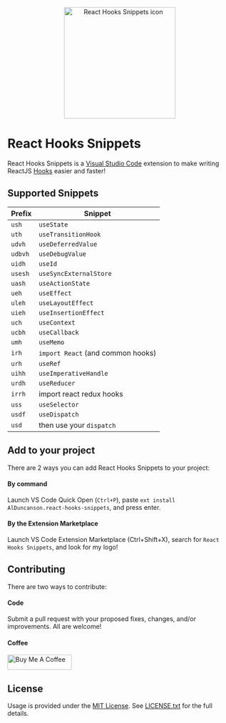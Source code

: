 <p align='center'>
	<img src='https://raw.githubusercontent.com/alDuncanson/react-hooks-snippets/master/icon.png' title='React Hooks Snippets icon' alt='React Hooks Snippets icon' width='250'/>
</p>

# React Hooks Snippets

React Hooks Snippets is a [Visual Studio Code](https://code.visualstudio.com/) extension to make writing ReactJS [Hooks](https://react.dev/reference/react/hooks) easier and faster!


## Supported Snippets

| Prefix  | Snippet |
| ------------- | ------------- |
| `ush` | `useState` |
| `uth` | `useTransitionHook` |
| `udvh` | `useDeferredValue` |
| `udbvh` | `useDebugValue` |
| `uidh` | `useId` |
| `usesh` | `useSyncExternalStore` |
| `uash` | `useActionState` |
| `ueh` | `useEffect` |
| `uleh` | `useLayoutEffect` |
| `uieh` | `useInsertionEffect` |
| `uch` | `useContext` |
| `ucbh` | `useCallback` |
| `umh` | `useMemo` |
| `irh` | `import React` (and common hooks) |
| `urh` | `useRef` |
| `uihh` | `useImperativeHandle` |
| `urdh` | `useReducer` |
| `irrh` | import react redux hooks |
| `uss` | `useSelector` |
| `usdf` | `useDispatch` |
| `usd` | then use your `dispatch` |


## Add to your project

There are 2 ways you can add React Hooks Snippets to your project:

#### By command
Launch VS Code Quick Open (`Ctrl+P`), paste `ext install AlDuncanson.react-hooks-snippets`, and press enter.

#### By the Extension Marketplace
Launch VS Code Extension Marketplace (Ctrl+Shift+X), search for `React Hooks Snippets`, and look for my logo!


## Contributing

There are two ways to contribute:

#### Code
Submit a pull request with your proposed fixes, changes, and/or improvements. All are welcome!

#### Coffee
<a href='https://www.buymeacoffee.com/alduncanson' target='_blank'><img src='https://cdn.buymeacoffee.com/buttons/default-orange.png' alt='Buy Me A Coffee' height='34' width='144'></a>

## License
Usage is provided under the [MIT License](https://opensource.org/licenses/MIT). See [LICENSE.txt](https://github.com/alDuncanson/react-hooks-snippets/blob/master/LICENSE.txt) for the full details.
